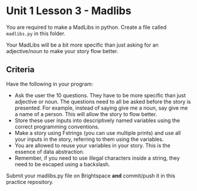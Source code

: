 # Unit 1 Lesson 3 - Madlibs

You are required to make a MadLibs in python. Create a file called `madlibs.py` in this folder.

Your MadLibs will be a bit more specific than just asking for an adjective/noun to make your story flow better.

## Criteria

Have the following in your program:
- Ask the user the 10 questions. They have to be more specific than just adjective or noun. The questions need to all be asked before the story is presented. For example, instead of saying give me a noun, say give me a name of a person. This will allow the story to flow better.
- Store these user inputs into descriptively named variables using the correct programming conventions.
- Make a story using Fstrings (you can use multiple prints) and use all your inputs in the story, referring to them using the variables.
- You are allowed to reuse your variables in your story. This is the essence of data abstraction.
- Remember, if you need to use illegal characters inside a string, they need to be escaped using a backslash.

Submit your madlibs.py file on Brightspace **and** commit/push it in this practice repository.